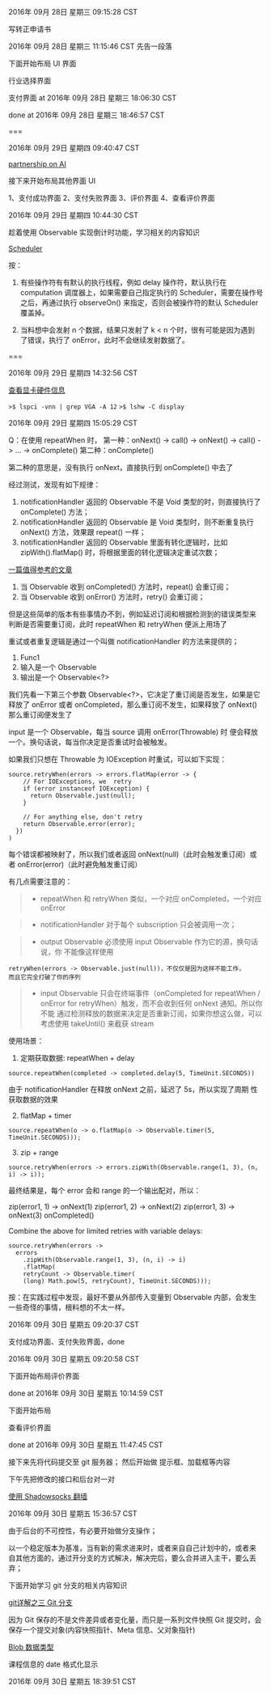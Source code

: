 
2016年 09月 28日 星期三 09:15:28 CST

写转正申请书

2016年 09月 28日 星期三 11:15:46 CST 先告一段落

下面开始布局 UI 界面

行业选择界面

支付界面 at 2016年 09月 28日 星期三 18:06:30 CST

done at 2016年 09月 28日 星期三 18:46:57 CST

=== 

2016年 09月 29日 星期四 09:40:47 CST

[partnership on AI](https://techcrunch.com/2016/09/28/facebook-amazon-google-ibm-and-microsoft-come-together-to-create-historic-partnership-on-ai/)

接下来开始布局其他界面 UI

1、支付成功界面
2、支付失败界面
3、评价界面
4、查看评价界面

2016年 09月 29日 星期四 10:44:30 CST

趁着使用 Observable 实现倒计时功能，学习相关的内容知识

[Scheduler](https://mcxiaoke.gitbooks.io/rxdocs/content/Scheduler.html)

按：

1. 有些操作符有有默认的执行线程，例如 delay 操作符，默认执行在
   computation 调度器上，如果需要自己指定执行的 Scheduler，需要在操作号
   之后，再通过执行 observeOn() 来指定，否则会被操作符的默认 Scheduler
   覆盖掉。

2. 当料想中会发射 n 个数据，结果只发射了 k < n 个时，很有可能是因为遇到
   了错误，执行了 onError，此时不会继续发射数据了。


=== 

2016年 09月 29日 星期四 14:32:56 CST

[查看显卡硬件信息](https://www.sysgeek.cn/graphics-card-information-linux/)

`>$ lspci -vnn | grep VGA -A 12`
`>$ lshw -C display`

2016年 09月 29日 星期四 15:05:29 CST

Q：在使用 repeatWhen 时，
第一种：onNext() -> call() -> onNext() -> call() -> ... -> onComplete()
第二种：onComplete()

第二种的意思是，没有执行 onNext，直接执行到 onComplete() 中去了

经过测试，发现有如下规律：

1. notificationHandler 返回的 Observable 不是 Void 类型的时，则直接执行了
   onComplete() 方法；
2. notificationHandler 返回的 Observable 是 Void 类型时，则不断重复执行
   onNext() 方法，效果跟 repeat() 一样；
3. notificationHandler 返回的 Observable 里面有转化逻辑时，比如
   zipWith().flatMap() 时，将根据里面的转化逻辑决定重试次数；
   
[一篇值得参考的文章](http://blog.danlew.net/2016/01/25/rxjavas-repeatwhen-and-retrywhen-explained/)


1. 当 Observable 收到 onCompleted() 方法时，repeat() 会重订阅；
2. 当 Observable 收到 onError() 方法时，retry() 会重订阅；

但是这些简单的版本有些事情办不到，例如延迟订阅和根据检测到的错误类型来
判断是否需要重订阅，此时 repeatWhen 和 retryWhen 便派上用场了

重试或者重复逻辑是通过一个叫做 notificationHandler 的方法来提供的；

1. Func1
2. 输入是一个 Observable<Throwable>
3. 输出是一个 Observable<?>

我们先看一下第三个参数 Observable<?>，它决定了重订阅是否发生，如果是它
释放了 onError 或者 onCompleted，那么重订阅不发生，如果释放了 onNext()
那么重订阅便发生了

input 是一个 Observable<Throwable>，每当 source 调用 onError(Throwable) 时
便会释放一个。换句话说，每当你决定是否重试时会被触发。

如果我们只想在 Throwable 为 IOException 时重试，可以如下实现：
```
source.retryWhen(errors -> errors.flatMap(error -> {
    // For IOExceptions, we  retry
    if (error instanceof IOException) {
      return Observable.just(null);
    }

    // For anything else, don't retry
    return Observable.error(error);
  })
)
```

每个错误都被映射了，所以我们或者返回 onNext(null)（此时会触发重订阅）或
者 onError(error)（此时避免触发重订阅）

有几点需要注意的：

>* repeatWhen 和 retryWhen 类似，一个对应 onCompleted，一个对应 onError

>* notificationHandler 对于每个 subscription 只会被调用一次；

>* output Observable 必须使用 input Observable 作为它的源，换句话说，你
>  不能像这样使用 
```
retryWhen(errors -> Observable.just(null))，不仅仅是因为这样不能工作，
而且它完全打破了你的序列
```

>* input Observable 只会在终端事件（onCompleted for repeatWhen /
>  onError for retryWhen）触发，而不会收到任何 onNext 通知。所以你不能
>  通过检测释放的数据来决定是否重新订阅，如果你想这么做，可以考虑使用
>  takeUntil() 来截获 stream

使用场景：
1. 定期获取数据: repeatWhen + delay
```
source.repeatWhen(completed -> completed.delay(5, TimeUnit.SECONDS))
```

由于 notificationHandler 在释放 onNext 之前，延迟了 5s，所以实现了周期
性获取数据的效果

2. flatMap + timer
```
source.repeatWhen(o -> o.flatMap(o -> Observable.timer(5, TimeUnit.SECONDS)));
```

3. zip + range
```
source.retryWhen(errors -> errors.zipWith(Observable.range(1, 3), (n, i) -> i));
```

最终结果是，每个 error 会和 range 的一个输出配对，所以：

zip(error1, 1) -> onNext(1)
zip(error1, 2) -> onNext(2)
zip(error1, 3) -> onNext(3)
onCompleted()

Combine the above for limited retries with variable delays:

```
source.retryWhen(errors ->
  errors
    .zipWith(Observable.range(1, 3), (n, i) -> i)
    .flatMap(
	retryCount -> Observable.timer(
	(long) Math.pow(5, retryCount), TimeUnit.SECONDS)));
```

按：在实践过程中发现，最好不要从外部传入变量到 Observable 内部，会发生
一些奇怪的事情，根料想的不太一样。


2016年 09月 30日 星期五 09:20:37 CST

支付成功界面、支付失败界面，done

2016年 09月 30日 星期五 09:20:58 CST

下面开始布局评价界面

done at 2016年 09月 30日 星期五 10:14:59 CST

下面开始布局 

查看评价界面

done at 2016年 09月 30日 星期五 11:47:45 CST

接下来先将代码提交至 git 服务器；
然后开始做 提示框、加载框等内容

下午先把修改的接口和后台对一对

[使用 Shadowsocks 翻墙](http://www.jianshu.com/p/20d55422f83c)

2016年 09月 30日 星期五 15:36:57 CST

由于后台的不可控性，有必要开始做分支操作；

以一个稳定版本为基准，当有新的需求进来时，或者来自自己计划中的，或者来
自其他方面的，通过开分支的方式解决，解决完后，要么合并进入主干，要么丢弃；

下面开始学习 git 分支的相关内容知识

[git详解之三 Git 分支](http://www.open-open.com/lib/view/open1328069889514.html)

因为
    Git 保存的不是文件差异或者变化量，而只是一系列文件快照
    Git 提交时，会保存一个提交对象(内容快照指针、Meta 信息、父对象指针)

[Blob 数据类型]()

课程信息的 date 格式化显示

2016年 09月 30日 星期五 18:39:51 CST



    






























